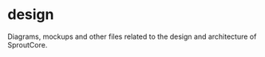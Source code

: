 design
======

Diagrams, mockups and other files related to the design and architecture of SproutCore.
